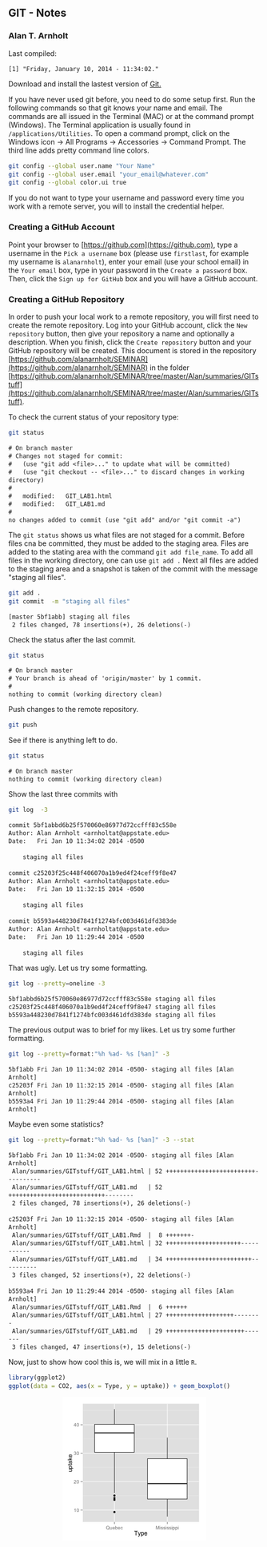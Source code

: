 
## GIT - Notes
### Alan T. Arnholt

Last compiled:

```
[1] "Friday, January 10, 2014 - 11:34:02."
```


Download and install the lastest version of [Git.](http://git-scm.com/downloads)






If you have never used git before, you need to do some setup first.  Run the following
commands so that git knows your name and email.  The commands are all issued in the
Terminal (MAC) or at the command prompt (Windows).  The Terminal application is 
usually found in `/applications/Utilities`.  To open a command prompt, click on the 
Windows icon -> All Programs -> Accessories -> Command Prompt.  The third line adds 
pretty command line colors.  



```bash
git config --global user.name "Your Name"
git config --global user.email "your_email@whatever.com"
git config --global color.ui true
```


If you do not want to type your username and password every time you work with a remote server, you will to install the credential helper.

### Creating a GitHub Account

Point your browser to [https://github.com](https://github.com),
type a username in the `Pick a username` box (please use `firstlast`, for example my username is `alanarnholt`), enter your email (use your school email) in the `Your email` box, type in your password in the `Create a password` box. Then, click the `Sign up for GitHub` box and you will have a GitHub account.


### Creating a GitHub Repository

In order to push your local work to a remote repository, you will first need to create
the remote repository. Log into your GitHub account, click the `New repository` button,
then give your repository a name and optionally a description.  When you finish, click 
the `Create repository` button and your GitHub repository will be created.  This document is stored in the repository [https://github.com/alanarnholt/SEMINAR](https://github.com/alanarnholt/SEMINAR) in the folder [https://github.com/alanarnholt/SEMINAR/tree/master/Alan/summaries/GITstuff](https://github.com/alanarnholt/SEMINAR/tree/master/Alan/summaries/GITstuff). 


To check the current status of your repository type:

```bash
git status
```

```
# On branch master
# Changes not staged for commit:
#   (use "git add <file>..." to update what will be committed)
#   (use "git checkout -- <file>..." to discard changes in working directory)
#
#	modified:   GIT_LAB1.html
#	modified:   GIT_LAB1.md
#
no changes added to commit (use "git add" and/or "git commit -a")
```

The `git status` shows us what files are not staged for a commit.  Before files cna be
committed, they must be added to the staging area.  Files are added to the stating area
with the command `git add file_name`.  To add all files in the working directory, one
can use `git add .`  Next all files are added to the staging area and a snapshot is 
taken of the commit with the message "staging all files".

```bash
git add .
git commit  -m "staging all files"
```

```
[master 5bf1abb] staging all files
 2 files changed, 78 insertions(+), 26 deletions(-)
```


Check the status after the last commit.

```bash
git status
```

```
# On branch master
# Your branch is ahead of 'origin/master' by 1 commit.
#
nothing to commit (working directory clean)
```

Push changes to the remote repository. 

```bash
git push
```

See if there is anything left to do.

```bash
git status
```

```
# On branch master
nothing to commit (working directory clean)
```

Show the last three commits with

```bash
git log  -3
```

```
commit 5bf1abbd6b25f570060e86977d72ccfff83c558e
Author: Alan Arnholt <arnholtat@appstate.edu>
Date:   Fri Jan 10 11:34:02 2014 -0500

    staging all files

commit c25203f25c448f406070a1b9ed4f24ceff9f8e47
Author: Alan Arnholt <arnholtat@appstate.edu>
Date:   Fri Jan 10 11:32:15 2014 -0500

    staging all files

commit b5593a448230d7841f1274bfc003d461dfd383de
Author: Alan Arnholt <arnholtat@appstate.edu>
Date:   Fri Jan 10 11:29:44 2014 -0500

    staging all files
```


That was ugly. Let us try some formatting.


```bash
git log --pretty=oneline -3
```

```
5bf1abbd6b25f570060e86977d72ccfff83c558e staging all files
c25203f25c448f406070a1b9ed4f24ceff9f8e47 staging all files
b5593a448230d7841f1274bfc003d461dfd383de staging all files
```


The previous output was to brief for my likes.  Let us try some further formatting.


```bash
git log --pretty=format:"%h %ad- %s [%an]" -3
```

```
5bf1abb Fri Jan 10 11:34:02 2014 -0500- staging all files [Alan Arnholt]
c25203f Fri Jan 10 11:32:15 2014 -0500- staging all files [Alan Arnholt]
b5593a4 Fri Jan 10 11:29:44 2014 -0500- staging all files [Alan Arnholt]
```


Maybe even some statistics?


```bash
git log --pretty=format:"%h %ad- %s [%an]" -3 --stat
```

```
5bf1abb Fri Jan 10 11:34:02 2014 -0500- staging all files [Alan Arnholt]
 Alan/summaries/GITstuff/GIT_LAB1.html | 52 +++++++++++++++++++++++++----------
 Alan/summaries/GITstuff/GIT_LAB1.md   | 52 +++++++++++++++++++++++++++--------
 2 files changed, 78 insertions(+), 26 deletions(-)

c25203f Fri Jan 10 11:32:15 2014 -0500- staging all files [Alan Arnholt]
 Alan/summaries/GITstuff/GIT_LAB1.Rmd  |  8 +++++++-
 Alan/summaries/GITstuff/GIT_LAB1.html | 32 +++++++++++++++++++++-----------
 Alan/summaries/GITstuff/GIT_LAB1.md   | 34 ++++++++++++++++++++++++----------
 3 files changed, 52 insertions(+), 22 deletions(-)

b5593a4 Fri Jan 10 11:29:44 2014 -0500- staging all files [Alan Arnholt]
 Alan/summaries/GITstuff/GIT_LAB1.Rmd  |  6 ++++++
 Alan/summaries/GITstuff/GIT_LAB1.html | 27 +++++++++++++++++++--------
 Alan/summaries/GITstuff/GIT_LAB1.md   | 29 ++++++++++++++++++++++-------
 3 files changed, 47 insertions(+), 15 deletions(-)
```


Now, just to show how cool this is, we will mix in a little `R`.


```r
library(ggplot2)
ggplot(data = CO2, aes(x = Type, y = uptake)) + geom_boxplot()
```

<img src="figure/Rgraph.png" title="plot of chunk Rgraph" alt="plot of chunk Rgraph" style="display: block; margin: auto;" />


